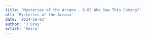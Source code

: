 ```yaml
---
title: 'Mysteries of the Arcana - 6.85 Who Saw This Coming?'
alt: 'Mysteries of the Arcana'
date: '2024-10-03'
author: 'J Gray'
artist: 'Keira'
---
```

